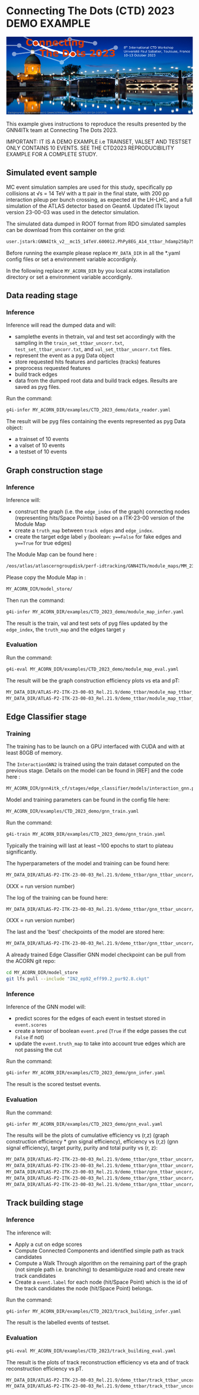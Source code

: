 # Connecting The Dots (CTD) 2023 DEMO EXAMPLE

![CTD2023](images/banniere_CTD2023_INDICO-final-try_960-400pixels.png "CTD2023")

This example gives instructions to reproduce the results presented by the GNN4ITk team at Connecting The Dots 2023. 

IMPORTANT: IT IS A DEMO EXAMPLE i.e TRAINSET, VALSET AND TESTSET ONLY CONTAINS 10 EVENTS. SEE THE CTD2023 REPRODUCIBILITY EXAMPLE FOR A COMPLETE STUDY.

## Simulated event sample

MC event simulation samples are used for this study, specifically pp collisions at √s = 14 TeV with a tt pair
in the final state, with 200 pp interaction pileup per bunch crossing, as expected at the LH-LHC, and a full
simulation of the ATLAS detector based on Geant4. Updated ITk layout version 23-00-03 was used in the detector simulation.

The simulated data dumped in ROOT format from RDO simulated samples can be download from this container on the grid: 

```bash
user.jstark:GNN4Itk_v2__mc15_14TeV.600012.PhPy8EG_A14_ttbar_hdamp258p75_nonallhad.recon.RDO.e8185_s3770_s3773_r14431
```

Before running the example please replace `MY_DATA_DIR` in all the *.yaml config files or set a environment variable accordignly. 

In the following replace `MY_ACORN_DIR` by you local `ACORN` installation directory or set a environment variable accordignly.

## Data reading stage

### Inference

Inference will read the dumped data and will: 

- samplethe events in thetrain, val and test set accordingly with the sampling in the `train_set_ttbar_uncorr.txt`, `test_set_ttbar_uncorr.txt`, and `val_set_ttbar_uncorr.txt` files.
- represent the event as a pyg Data object
- store requested hits features and particles (tracks) features
- preprocess requested features
- build track edges
- data from the dumped root data and build track edges. Results are saved as pyg files.

Run the command:

```bash
g4i-infer MY_ACORN_DIR/examples/CTD_2023_demo/data_reader.yaml
```

The result will be pyg files containing the events represented as pyg Data object:
- a trainset of 10 events
- a valset of 10 events
- a testset of 10 events

## Graph construction stage

### Inference

Inference will: 
- construct the graph (i.e. the `edge_index` of the graph) connecting nodes (representing hits/Space Points) based on a ITK-23-00 version of the Module Map
- create a `truth_map` between `track edges` and `edge_index`.
- create the target edge label `y` (boolean: `y==False` for fake edges and `y==True` for true edges)

The Module Map can be found here : 

```bash
/eos/atlas/atlascerngroupdisk/perf-idtracking/GNN4ITk/module_maps/MM_23/MMtriplet_1GeV_3hits_noE__merged__sorted.txt
```

Please copy the Module Map in :

```bash 
MY_ACORN_DIR/model_store/
```

Then run the command:

```bash
g4i-infer MY_ACORN_DIR/examples/CTD_2023_demo/module_map_infer.yaml
```

The result is the train, val and test sets of pyg files updated by the `edge_index`, the `truth_map` and the edges target `y`

### Evaluation

Run the command:

```bash
g4i-eval MY_ACORN_DIR/examples/CTD_2023_demo/module_map_eval.yaml
```

The result will be the graph construction efficiency plots vs eta and pT:

```bash
MY_DATA_DIR/ATLAS-P2-ITK-23-00-03_Rel.21.9/demo_ttbar/module_map_ttbar_uncorr/edgewise_efficiency_eta.png
MY_DATA_DIR/ATLAS-P2-ITK-23-00-03_Rel.21.9/demo_ttbar/module_map_ttbar_uncorr/edgewise_efficiency_pt.png
```


## Edge Classifier stage

### Training

The training has to be launch on a GPU interfaced with CUDA and with at least 80GB of memory.  

The `InteractionGNN2` is trained using the train dataset computed on the previous stage. 
Details on the model can be found in [REF] and the code here : 

```bash
MY_ACORN_DIR/gnn4itk_cf/stages/edge_classifier/models/interaction_gnn.py
```

Model and training parameters can be found in the config file here:

```bash
MY_ACORN_DIR/examples/CTD_2023_demo/gnn_train.yaml
```
 
Run the command:

```bash
g4i-train MY_ACORN_DIR/examples/CTD_2023_demo/gnn_train.yaml
```

Typically the training will last at least ~100 epochs to start to plateau significantly.

The hyperparameters of the model and training can be found here:
```bash
MY_DATA_DIR/ATLAS-P2-ITK-23-00-03_Rel.21.9/demo_ttbar/gnn_ttbar_uncorr/lightning_logs/version_XXX/hparams.yaml
```
(XXX = run version number)

The log of the training can be found here:
```bash
MY_DATA_DIR/ATLAS-P2-ITK-23-00-03_Rel.21.9/demo_ttbar/gnn_ttbar_uncorr/lightning_logs/version_XXX/metrics.csv
```
(XXX = run version number)

The last and the 'best' checkpoints of the model are stored here:

```bash
MY_DATA_DIR/ATLAS-P2-ITK-23-00-03_Rel.21.9/demo_ttbar/gnn_ttbar_uncorr/artifacts
```

A already trained Edge Classifier GNN model checkpoint can be pull from the ACORN git repo:

```bash
cd MY_ACORN_DIR/model_store
git lfs pull --include "IN2_ep92_eff99.2_pur92.8.ckpt"
```

### Inference

Inference of the GNN model will:
- predict scores for the edges of each event in testset stored in `event.scores` 
- create a tensor of boolean `event.pred` (`True` if the edge passes the cut `False` if not)
- update the `event.truth_map` to take into account true edges which are not passing the cut

Run the command:

```bash
g4i-infer MY_ACORN_DIR/examples/CTD_2023_demo/gnn_infer.yaml
```

The result is the scored testset events.

### Evaluation

Run the command:

```bash
g4i-infer MY_ACORN_DIR/examples/CTD_2023_demo/gnn_eval.yaml
```
The results will be the plots of cumulative efficiency vs (r,z) (graph construction efficiency * gnn signal efficiency), efficiency vs (r,z) (gnn signal efficiency), target purity, purity and total purity vs (r, z):

```bash
MY_DATA_DIR/ATLAS-P2-ITK-23-00-03_Rel.21.9/demo_ttbar/gnn_ttbar_uncorr/cumulative_edgewise_efficiency_rz.png
MY_DATA_DIR/ATLAS-P2-ITK-23-00-03_Rel.21.9/demo_ttbar/gnn_ttbar_uncorr/edgewise_efficiency_rz.png
MY_DATA_DIR/ATLAS-P2-ITK-23-00-03_Rel.21.9/demo_ttbar/gnn_ttbar_uncorr/edgewise_target_purity_rz.png
MY_DATA_DIR/ATLAS-P2-ITK-23-00-03_Rel.21.9/demo_ttbar/gnn_ttbar_uncorr/edgewise_masked_purity_rz.png
MY_DATA_DIR/ATLAS-P2-ITK-23-00-03_Rel.21.9/demo_ttbar/gnn_ttbar_uncorr/edgewise_total_purity_rz.png
```

## Track building stage

### Inference

The inference will:
- Apply a cut on edge scores
- Compute Connected Components and identified simple path as track candidates
- Compute a Walk Through algorithm on the remaining part of the graph (not simple path i.e. branching) to desambiguize road and create new track candidates
- Create a `event.label` for each node (hit/Space Point) which is the id of the track candidates the node (hit/Space Point) belongs. 

Run the command:

```bash
g4i-infer MY_ACORN_DIR/examples/CTD_2023/track_building_infer.yaml
```

The result is the labelled events of testset.

### Evaluation

```bash
g4i-eval MY_ACORN_DIR/examples/CTD_2023/track_building_eval.yaml
```
The result is the plots of track reconstruction efficiency
vs eta and of track reconstruction efficiency
vs pT.

```bash
MY_DATA_DIR/ATLAS-P2-ITK-23-00-03_Rel.21.9/demo_ttbar/track_ttbar_uncorr/track_reconstruction_eff_vs_eta.png
MY_DATA_DIR/ATLAS-P2-ITK-23-00-03_Rel.21.9/demo_ttbar/track_ttbar_uncorr/track_reconstruction_eff_vs_pt.png
```